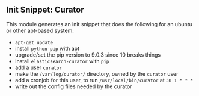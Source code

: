 ## Init Snippet: Curator

This module generates an init snippet that does the following for an
ubuntu or other apt-based system:

* `apt-get update`
* install `python-pip` with apt
* upgrade/set the pip version to 9.0.3 since 10 breaks things
* install `elasticsearch-curator` with `pip`
* add a user `curator`
* make the `/var/log/curator/` directory, owned by the `curator` user
* add a cronjob for this user, to run `/usr/local/bin/curator` at `30 1 * * *`
* write out the config files needed by the curator

